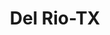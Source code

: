 ---
title: Del Rio-TX
slug: del-rio-tx
f_state:
- cms/state/texas.md
f_locations:
- cms/payday-loan/amistad-chek-alert-service-4460.md
- cms/payday-loan/liberty-enterprise-20389.md
- cms/payday-loan/money-box-21153.md
- cms/payday-loan/money-store-l-p-21761.md
- cms/payday-loan/mr-payroll-check-cashers-22292.md
- cms/payday-loan/mr-payroll-check-cashers-22293.md
updated-on: '2024-05-30T13:41:28.615Z'
created-on: '2024-05-30T13:41:28.615Z'
published-on: '2024-05-30T13:54:32.469Z'
f_city: Del Rio
layout: '[city].html'
tags: city
---